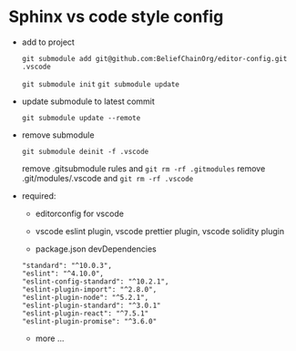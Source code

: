 # Sphinx vs code style config

* add to project

	`git submodule add git@github.com:BeliefChainOrg/editor-config.git .vscode`

    `git submodule init`
    `git submodule update`

* update submodule to latest commit

	`git submodule update --remote`

* remove submodule

    `git submodule deinit -f .vscode`

    remove .gitsubmodule rules and `git rm -rf .gitmodules`
    remove .git/modules/.vscode and `git rm -rf .vscode`



* required:

	* editorconfig for vscode

	* vscode eslint plugin, vscode prettier plugin, vscode solidity plugin

	* package.json devDependencies

	```
	"standard": "^10.0.3",
	"eslint": "^4.10.0",
	"eslint-config-standard": "^10.2.1",
	"eslint-plugin-import": "^2.8.0",
	"eslint-plugin-node": "^5.2.1",
	"eslint-plugin-standard": "^3.0.1"
	"eslint-plugin-react": "^7.5.1"
    "eslint-plugin-promise": "^3.6.0"
	```

	* more ...
